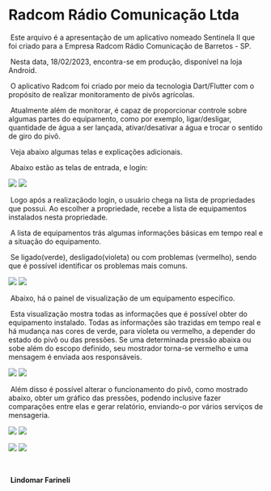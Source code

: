 #  Radcom Rádio Comunicação Ltda

​	Este arquivo é a apresentação de um aplicativo nomeado Sentinela II que foi criado para  a Empresa Radcom Rádio Comunicação de Barretos - SP.

​	Nesta data, 18/02/2023, encontra-se em produção, disponível na loja Android.

​	O aplicativo Radcom foi criado por meio da tecnologia Dart/Flutter com o propósito de realizar monitoramento de pivôs agrícolas. 

​	Atualmente além de monitorar, é capaz de proporcionar controle sobre algumas partes do equipamento, como por exemplo, ligar/desligar, quantidade de água a ser lançada, ativar/desativar a água e trocar o sentido de giro do pivô.

​	Veja abaixo algumas telas e explicações adicionais.

​	Abaixo estão as telas de entrada, e login:



<img src= "./img/1_Entrada.jpeg"> <img src= "./img/2_login.jpeg">



​	Logo após a realizaçãodo login, o usuário chega na lista de propriedades que possui. Ao escolher a propriedade, recebe a lista de equipamentos instalados nesta propriedade.

​	A lista de equipamentos trás algumas informações básicas em tempo real e a situação do equipamento.

​	Se ligado(verde), desligado(violeta) ou com problemas (vermelho), sendo que é possível identificar os problemas mais comuns.



<img src= "./img/3_listaProp.jpeg"> <img src= "./img/4_listaEquip.jpeg">



​	Abaixo, há o painel de visualização de um equipamento específico.

​	Esta visualização mostra todas as informações que é possível obter do equipamento instalado. Todas as informações são trazidas em tempo real         e há mudança nas cores de verde, para violeta ou vermelho, a depender do estado do pivô ou das pressões. Se uma determinada pressão abaixa ou sobe além do escopo definido, seu mostrador torna-se vermelho e uma mensagem é enviada aos responsáveis.



<img src= "./img/5_painelView.jpeg"> <img src= "./img/6_PainelView2.jpeg">



​	Além disso é possível alterar o funcionamento do pivô, como mostrado abaixo, obter um gráfico das pressões, podendo inclusive fazer comparações entre elas e gerar relatório, enviando-o por vários serviços de mensageria.



<img src= "./img/7_painelOp.jpeg"> <img src= "./img/8_pesq.jpeg">



<img src= "./img/9_pesq2.jpeg"> <img src= "./img/10_relat.jpeg">



​	



​															                                                                                  		 **Lindomar Farineli**